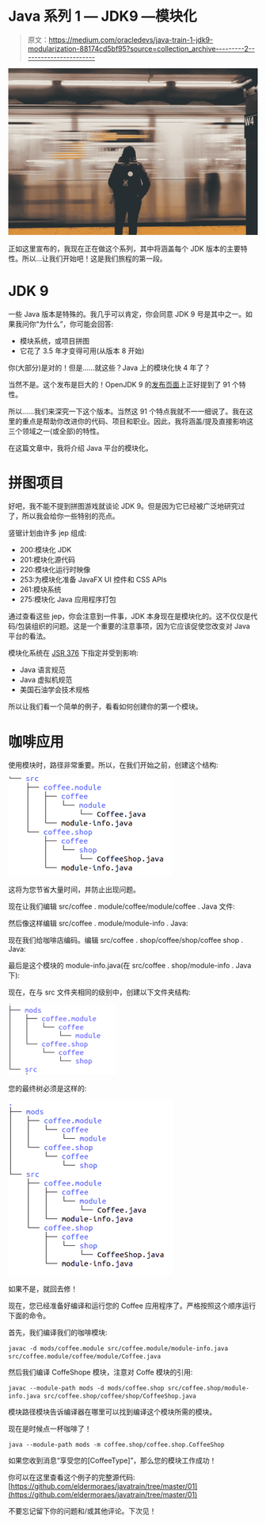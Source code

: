 # Java 系列 1 — JDK9 —模块化

> 原文：<https://medium.com/oracledevs/java-train-1-jdk9-modularization-88174cd5bf95?source=collection_archive---------2----------------------->

![](img/9b9bb5bb6b030e2baa28a4de53feffdd.png)

正如这里宣布的，我现在正在做这个系列，其中将涵盖每个 JDK 版本的主要特性。所以…让我们开始吧！这是我们旅程的第一段。

# JDK 9

一些 Java 版本是特殊的。我几乎可以肯定，你会同意 JDK 9 号是其中之一。如果我问你“为什么”，你可能会回答:

*   模块系统，或项目拼图
*   它花了 3.5 年才变得可用(从版本 8 开始)

你(大部分)是对的！但是……就这些？Java 上的模块化快 4 年了？

当然不是。这个发布是巨大的！OpenJDK 9 的[发布页面](https://openjdk.java.net/projects/jdk9/)上正好提到了 91 个特性。

所以……我们来深究一下这个版本。当然这 91 个特点我就不一一细说了。我在这里的重点是帮助你改进你的代码、项目和职业。因此，我将涵盖/提及直接影响这三个领域之一(或全部)的特性。

在这篇文章中，我将介绍 Java 平台的模块化。

# 拼图项目

好吧，我不能不提到拼图游戏就谈论 JDK 9。但是因为它已经被广泛地研究过了，所以我会给你一些特别的亮点。

竖锯计划由许多 jep 组成:

*   200:模块化 JDK
*   201:模块化源代码
*   220:模块化运行时映像
*   253:为模块化准备 JavaFX UI 控件和 CSS APIs
*   261:模块系统
*   275:模块化 Java 应用程序打包

通过查看这些 jep，你会注意到一件事，JDK 本身现在是模块化的。这不仅仅是代码/包装组织的问题。这是一个重要的注意事项，因为它应该促使您改变对 Java 平台的看法。

模块化系统在 [JSR 376](https://openjdk.java.net/projects/jigsaw/spec/) 下指定并受到影响:

*   Java 语言规范
*   Java 虚拟机规范
*   美国石油学会技术规格

所以让我们看一个简单的例子，看看如何创建你的第一个模块。

# 咖啡应用

使用模块时，路径非常重要。所以，在我们开始之前，创建这个结构:

![](img/d45a9a883b3a8219326bbc6db3216c73.png)

这将为您节省大量时间，并防止出现问题。

现在让我们编辑 src/coffee . module/coffee/module/coffee . Java 文件:

然后像这样编辑 src/coffee . module/module-info . Java:

现在我们给咖啡店编码。编辑 src/coffee . shop/coffee/shop/coffee shop . Java:

最后是这个模块的 module-info.java(在 src/coffee . shop/module-info . Java 下):

现在，在与 src 文件夹相同的级别中，创建以下文件夹结构:

![](img/d2cf8f6f0d07c29e6f8943cda32922e4.png)

您的最终树必须是这样的:

![](img/f944b53952a700a60e4a6961b4714344.png)

如果不是，就回去修！

现在，您已经准备好编译和运行您的 Coffee 应用程序了。严格按照这个顺序运行下面的命令。

首先，我们编译我们的咖啡模块:

```
javac -d mods/coffee.module src/coffee.module/module-info.java src/coffee.module/coffee/module/Coffee.java
```

然后我们编译 CoffeShope 模块，注意对 Coffe 模块的引用:

```
javac --module-path mods -d mods/coffee.shop src/coffee.shop/module-info.java src/coffee.shop/coffee/shop/CoffeeShop.java
```

模块路径模块告诉编译器在哪里可以找到编译这个模块所需的模块。

现在是时候点一杯咖啡了！

```
java --module-path mods -m coffee.shop/coffee.shop.CoffeeShop
```

如果您收到消息“享受您的[CoffeeType]”，那么您的模块工作成功！

你可以在这里查看这个例子的完整源代码:[https://github.com/eldermoraes/javatrain/tree/master/01](https://github.com/eldermoraes/javatrain/tree/master/01)

不要忘记留下你的问题和/或其他评论。下次见！